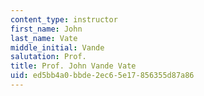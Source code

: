 ```yaml
---
content_type: instructor
first_name: John
last_name: Vate
middle_initial: Vande
salutation: Prof.
title: Prof. John Vande Vate
uid: ed5bb4a0-bbde-2ec6-5e17-856355d87a86
---
```

